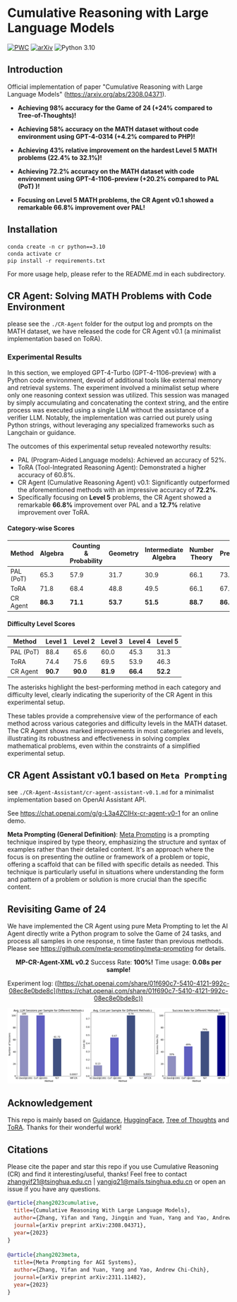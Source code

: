 # Cumulative Reasoning with Large Language Models


[![PWC](https://img.shields.io/endpoint.svg?url=https://paperswithcode.com/badge/cumulative-reasoning-with-large-language/math-word-problem-solving-on-math)](https://paperswithcode.com/sota/math-word-problem-solving-on-math?p=cumulative-reasoning-with-large-language)
[![arXiv](https://img.shields.io/badge/arXiv-Paper-<COLOR>.svg)](https://arxiv.org/abs/2308.04371)
![Python 3.10](https://img.shields.io/badge/python-3.10-green.svg)

## Introduction

Official implementation of paper "Cumulative Reasoning with Large Language Models" (https://arxiv.org/abs/2308.04371).

- **Achieving 98% accuracy for the Game of 24 (+24% compared to Tree-of-Thoughts)!** 

- **Achieving 58% accuracy on the MATH dataset without code environment using GPT-4-0314 (+4.2% compared to PHP)!**

- **Achieving 43% relative improvement on the hardest Level 5 MATH problems (22.4% to 32.1%)!**

- **Achieving 72.2% accuracy on the MATH dataset with code environment using GPT-4-1106-preview (+20.2% compared to PAL (PoT) )!**

- **Focusing on Level 5 MATH problems, the CR Agent v0.1 showed a remarkable 66.8% improvement over PAL!**

## Installation

```
conda create -n cr python==3.10
conda activate cr
pip install -r requirements.txt
```

For more usage help, please refer to the README.md in each subdirectory.


## CR Agent: Solving MATH Problems with Code Environment

please see the `./CR-Agent` folder for the output log and prompts on the MATH dataset, we have released the code for CR Agent v0.1 (a minimalist implementation based on ToRA).

### Experimental Results

In this section, we employed GPT-4-Turbo (GPT-4-1106-preview) with a Python code environment, devoid of additional tools like external memory and retrieval systems. The experiment involved a minimalist setup where only one reasoning context session was utilized. This session was managed by simply accumulating and concatenating the context string, and the entire process was executed using a single LLM without the assistance of a verifier LLM. Notably, the implementation was carried out purely using Python strings, without leveraging any specialized frameworks such as Langchain or guidance.

The outcomes of this experimental setup revealed noteworthy results:
- PAL (Program-Aided Language models): Achieved an accuracy of 52%.
- ToRA (Tool-Integrated Reasoning Agent): Demonstrated a higher accuracy of 60.8%.
- CR Agent (Cumulative Reasoning Agent) v0.1: Significantly outperformed the aforementioned methods with an impressive accuracy of **72.2%**.
- Specifically focusing on **Level 5** problems, the CR Agent showed a remarkable **66.8%** improvement over PAL and a **12.7%** relative improvement over ToRA.

#### Category-wise Scores

| Method    | Algebra | Counting & Probability | Geometry | Intermediate Algebra | Number Theory | Prealgebra | Precalculus |
|-----------|---------|------------------------|----------|----------------------|---------------|------------|-------------|
| PAL (PoT) | 65.3    | 57.9                   | 31.7     | 30.9                 | 66.1          | 73.2       | 23.2        |
| ToRA      | 71.8    | 68.4                   | 48.8     | 49.5                 | 66.1          | 67.1       | 44.6        |
| CR Agent  | **86.3**| **71.1**               | **53.7** | **51.5**             | **88.7**      | **86.6**   | **51.8**    |

#### Difficulty Level Scores

| Method    | Level 1 | Level 2 | Level 3 | Level 4 | Level 5 |
|-----------|---------|---------|---------|---------|---------|
| PAL (PoT) | 88.4    | 65.6    | 60.0    | 45.3    | 31.3    |
| ToRA      | 74.4    | 75.6    | 69.5    | 53.9    | 46.3    |
| CR Agent  | **90.7**| **90.0**| **81.9**| **66.4**| **52.2**|

The asterisks highlight the best-performing method in each category and difficulty level, clearly indicating the superiority of the CR Agent in this experimental setup.

These tables provide a comprehensive view of the performance of each method across various categories and difficulty levels in the MATH dataset. The CR Agent shows marked improvements in most categories and levels, illustrating its robustness and effectiveness in solving complex mathematical problems, even within the constraints of a simplified experimental setup.



## CR Agent Assistant v0.1 based on `Meta Prompting`

see `./CR-Agent-Assistant/cr-agent-assistant-v0.1.md` for a minimalist implementation based on OpenAI Assistant API.

See https://chat.openai.com/g/g-L3a4ZCIHx-cr-agent-v0-1 for an online demo.


**Meta Prompting (General Definition)**: [Meta Prompting](https://github.com/meta-prompting/meta-prompting) is a prompting technique inspired by type theory, emphasizing the structure and syntax of examples rather than their detailed content. It's an approach where the focus is on presenting the outline or framework of a problem or topic, offering a scaffold that can be filled with specific details as needed. This technique is particularly useful in situations where understanding the form and pattern of a problem or solution is more crucial than the specific content. 

## Revisiting Game of 24

We have implemented the CR Agent using pure Meta Prompting to let the AI Agent directly write a Python program to solve the Game of 24 tasks, and process all samples in one response, n time faster than previous methods. Please see https://github.com/meta-prompting/meta-prompting for details.

<center>

**MP-CR-Agent-XML v0.2** Success Rate: **100%!** Time usage: **0.08s per sample!**

Experiment log: ([https://chat.openai.com/share/01f690c7-5410-4121-992c-08ec8e0bde8c](https://chat.openai.com/share/01f690c7-5410-4121-992c-08ec8e0bde8c))

![](./images/plot3.png)

</center>

## Acknowledgement

This repo is mainly based on [Guidance](https://github.com/microsoft/guidance), [HuggingFace](https://huggingface.co/), [Tree of Thoughts](https://github.com/princeton-nlp/tree-of-thought-llm) and [ToRA](https://github.com/microsoft/ToRA). Thanks for their wonderful work!

## Citations
Please cite the paper and star this repo if you use Cumulative Reasoning (CR) and find it interesting/useful, thanks! Feel free to contact zhangyif21@tsinghua.edu.cn | yangjq21@mails.tsinghua.edu.cn or open an issue if you have any questions.

```bibtex
@article{zhang2023cumulative,
  title={Cumulative Reasoning With Large Language Models},
  author={Zhang, Yifan and Yang, Jingqin and Yuan, Yang and Yao, Andrew Chi-Chih},
  journal={arXiv preprint arXiv:2308.04371},
  year={2023}
}

@article{zhang2023meta,
  title={Meta Prompting for AGI Systems},
  author={Zhang, Yifan and Yuan, Yang and Yao, Andrew Chi-Chih},
  journal={arXiv preprint arXiv:2311.11482},
  year={2023}
}
```
